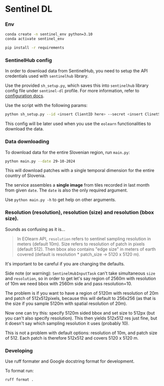 # Sentinel DL

### Env

```bash
conda create -n sentinel_env python=3.10
conda activate sentinel_env

pip install -r requirements
```

### SentinelHub config

In order to download data from SentinelHub, you need to setup the API credentials used with `sentinelhub` library.

Use the provided `sh_setup.py`, which saves this into `sentinelhub` library config file under `sentinel-dl` profile. For more information, refer to [configuration docs](https://sentinelhub-py.readthedocs.io/en/latest/configure.html).

Use the script with the following params:
```bash
python sh_setup.py --id <insert ClientID here> --secret <insert ClinetSecret here>
```

This config will be later used when you use the `eolearn` functionalities to download the data.

### Data downloading

To download data for the entire Slovenian region, run `main.py`:

```bash
python main.py --date 29-10-2024
```

This will download patches with a single temporal dimension for the entire country of Slovenia. 

The service assembles a **single image** from tiles recorded in last month from given `date`.
The `date` is also the only required argument.

Use `python main.py -h` to get help on other arguments.

### Resolution (resolution), resolution (size) and resolution (bbox size).
Sounds as confusing as it is...

> In EOlearn API, `resolution` refers to sentinel sampling resolution in meters (default 10m). 
Size refers to resolution of patch in pixels (default 512). 
Then bbox also contains "edge size" in meters of earth covered (default is resolution * patch_size -> 5120 x 5120 m).

It's important to be careful if you are changing the defaults.

Side note (or warning): `SentinelHubInputTask` can't take simultaneous `size` and `resolution`, 
so in order to get let's say region of 2560m with resolution of 10m we need bbox with 2560m side and pass resolution=10. 

The problem is if you want to have a region of 5120m with resolution of 20m and patch of 512x512pixels, 
because this will default to 256x256 (as that is the size if you sample 5120m with spatial resolution of 20m).

Now one can try this: specify 5120m sided bbox and set size to 512px (but you can't also specify resolution). 
This then yields 512x512 res just fine, but it doesn't say which sampling resolution it uses (probably 10). 

This is not a problem with default options: resolution of 10m, and patch size of 512. Each patch is therefore 512x512 and covers 5120 x 5120 m.

### Developing

Use ruff formater and Google docstring format for development.

To format run:
```bash
ruff format .
```